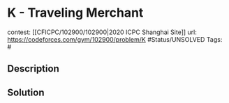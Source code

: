 # K - Traveling Merchant

contest: [[CFICPC/102900/102900|2020 ICPC Shanghai Site]]
url: https://codeforces.com/gym/102900/problem/K
#Status/UNSOLVED
Tags: #

## Description

## Solution


